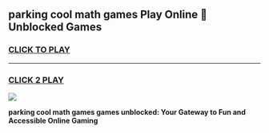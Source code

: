 
## parking cool math games Play Online 👋 Unblocked Games
<h3>
<a href="https://news.freeplayer.one?title=parking_cool_math_games&ref=17CMG">CLICK TO PLAY</a></h3>
<hr>

<h3>
<a href="https://news.freeplayer.one?title=parking_cool_math_games&ref=17CMG">CLICK 2 PLAY</a>
  
</h3>

<a href="https://news.freeplayer.one?title=parking_cool_math_games&ref=17CMG/"><img src="https://clearcache.store/games.png"></a>


**parking cool math games games unblocked: Your Gateway to Fun and Accessible Online Gaming**

